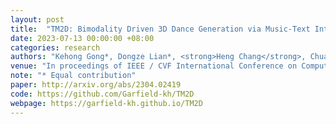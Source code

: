 ```yaml
---
layout: post
title:  "TM2D: Bimodality Driven 3D Dance Generation via Music-Text Integration"
date: 2023-07-13 00:00:00 +08:00
categories: research
authors: "Kehong Gong*, Dongze Lian*, <strong>Heng Chang</strong>, Chuan Guo, Xinxin Zuo, Zhihang Jiang, Xinchao Wang"
venue: "In proceedings of IEEE / CVF International Conference on Computer Vision (<strong>ICCV</strong>)"
note: "* Equal contribution" 
paper: http://arxiv.org/abs/2304.02419 
code: https://github.com/Garfield-kh/TM2D
webpage: https://garfield-kh.github.io/TM2D
---
```

